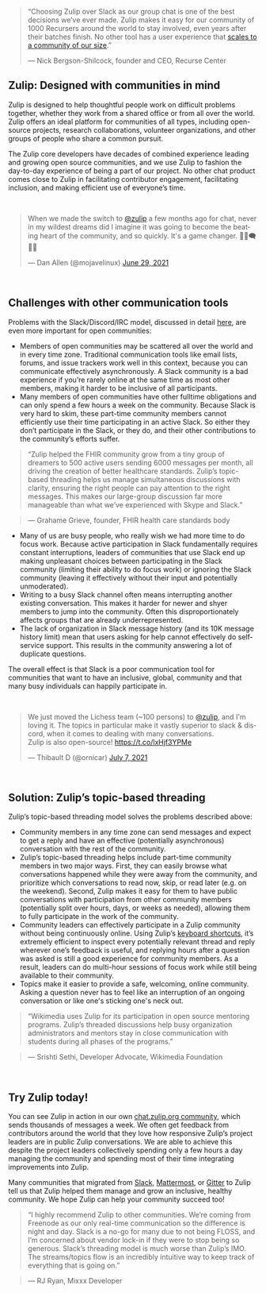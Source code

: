 >  “Choosing Zulip over Slack as our group chat is one of the best
>  decisions we’ve ever made. Zulip makes it easy for our community of
>  1000 Recursers around the world to stay involved, even years after
>  their batches finish. No other tool has a user experience that
>  [scales to a community of our
>  size](https://www.recurse.com/blog/112-how-rc-uses-zulip).”
>
> — Nick Bergson-Shilcock, founder and CEO, Recurse Center

## Zulip: Designed with communities in mind

Zulip is designed to help thoughtful people work on difficult problems
together, whether they work from a shared office or from all over the
world. Zulip offers an ideal platform for communities of all types,
including open-source projects, research collaborations, volunteer
organizations, and other groups of people who share a common pursuit.

The Zulip core developers have decades of combined experience leading
and growing open source communities, and we use Zulip to fashion the
day-to-day experience of being a part of our project. No other chat
product comes close to Zulip in facilitating contributor engagement,
facilitating inclusion, and making efficient use of everyone’s time.

&nbsp;

<blockquote class="twitter-tweet"><p lang="en" dir="ltr">When we made the switch to <a href="https://twitter.com/zulip?ref_src=twsrc%5Etfw">@zulip</a> a few months ago for chat, never in my wildest dreams did I imagine it was going to become the beating heart of the community, and so quickly. It&#39;s a game changer. 🧑‍💻🗨️👩‍💻</p>&mdash; Dan Allen (@mojavelinux) <a href="https://twitter.com/mojavelinux/status/1409702273400201217?ref_src=twsrc%5Etfw">June 29, 2021</a></blockquote>
&nbsp;

## Challenges with other communication tools

Problems with the Slack/Discord/IRC model, discussed
in detail [here](/why-zulip), are even more important for open communities:


- Members of open communities may be scattered all over the world and
  in every time zone. Traditional communication tools like email
  lists, forums, and issue trackers work well in this context, because
  you can communicate effectively asynchronously. A Slack community is
  a bad experience if you’re rarely online at the same time as most
  other members, making it harder to be inclusive of all participants.
- Many members of open communities have other fulltime obligations and
  can only spend a few hours a week on the community. Because Slack is
  very hard to skim, these part-time community members cannot
  efficiently use their time participating in an active Slack. So
  either they don’t participate in the Slack, or they do, and their
  other contributions to the community’s efforts suffer.


>  “Zulip helped the FHIR community grow from a tiny group of dreamers to 500 active users sending 6000 messages per month, all driving the creation of better healthcare standards. Zulip’s topic-based threading helps us manage simultaneous discussions with clarity, ensuring the right people can pay attention to the right messages. This makes our large-group discussion far more manageable than what we’ve experienced with Skype and Slack.”

> — Grahame Grieve, founder, FHIR health care standards body


- Many of us are busy people, who really wish we had more time to do
  focus work. Because active participation in Slack fundamentally
  requires constant interruptions, leaders of communities that use
  Slack end up making unpleasant choices between participating in the
  Slack community (limiting their ability to do focus work) or
  ignoring the Slack community (leaving it effectively without their
  input and potentially unmoderated).
- Writing to a busy Slack channel often means interrupting another
  existing conversation. This makes it harder for newer and shyer
  members to jump into the community. Often this disproportionately
  affects groups that are already underrepresented.
- The lack of organization in Slack message history (and its 10K
  message history limit) mean that users asking for help cannot
  effectively do self-service support. This results in the community
  answering a lot of duplicate questions.

The overall effect is that Slack is a poor communication tool for
communities that want to have an inclusive, global, community and that
many busy individuals can happily participate in.

&nbsp;

<blockquote class="twitter-tweet" data-cards="hidden"><p lang="en" dir="ltr">We just moved the Lichess team (~100 persons) to <a href="https://twitter.com/zulip?ref_src=twsrc%5Etfw">@zulip</a>, and I&#39;m loving it. The topics in particular make it vastly superior to slack &amp; discord, when it comes to dealing with many conversations.<br>Zulip is also open-source! <a href="https://t.co/lxHjf3YPMe">https://t.co/lxHjf3YPMe</a></p>&mdash; Thibault D (@ornicar) <a href="https://twitter.com/ornicar/status/1412672302601457664?ref_src=twsrc%5Etfw">July 7, 2021</a></blockquote>

&nbsp;

## Solution: Zulip’s topic-based threading

Zulip’s topic-based threading model solves the problems described above:

- Community members in any time zone can send messages and expect to
  get a reply and have an effective (potentially asynchronous)
  conversation with the rest of the community.
- Zulip’s topic-based threading helps include part-time community
  members in two major ways. First, they can easily browse what
  conversations happened while they were away from the community, and
  prioritize which conversations to read now, skip, or read later
  (e.g. on the weekend). Second, Zulip makes it easy for them to have
  public conversations with participation from other community members
  (potentially split over hours, days, or weeks as needed), allowing
  them to fully participate in the work of the community.
- Community leaders can effectively participate in a Zulip community
  without being continuously online. Using Zulip’s [keyboard
  shortcuts](/help/keyboard-shortcuts), it’s
  extremely efficient to inspect every potentially relevant thread and
  reply wherever one’s feedback is useful, and replying hours after a
  question was asked is still a good experience for community
  members. As a result, leaders can do multi-hour sessions of focus
  work while still being available to their community.
- Topics make it easier to provide a safe, welcoming, online
  community. Asking a question never has to feel like an interruption
  of an ongoing conversation or like one's sticking one's neck out.


>  “Wikimedia uses Zulip for its participation in open source
>  mentoring programs. Zulip’s threaded discussions help busy
>  organization administrators and mentors stay in close communication
>  with students during all phases of the programs.”

> — Srishti Sethi, Developer Advocate, Wikimedia Foundation

&nbsp;

## Try Zulip today!

You can see Zulip in action in our own [chat.zulip.org
community](https://zulip.readthedocs.io/en/latest/contributing/chat-zulip-org.html), which sends
thousands of messages a week. We often get feedback from contributors
around the world that they love how responsive Zulip’s project leaders
are in public Zulip conversations. We are able to achieve this despite
the project leaders collectively spending only a few hours a day
managing the community and spending most of their time integrating
improvements into Zulip.

Many communities that migrated from
[Slack](/help/import-from-slack),
[Mattermost](/help/import-from-mattermost), or
[Gitter](/help/import-from-gitter) to Zulip tell us
that Zulip helped them manage and grow an inclusive, healthy
community. We hope Zulip can help your community succeed too!


>  “I highly recommend Zulip to other communities. We’re coming from
>  Freenode as our only real-time communication so the difference is
>  night and day. Slack is a no-go for many due to not being FLOSS,
>  and I’m concerned about vendor lock-in if they were to stop being
>  so generous. Slack’s threading model is much worse than Zulip’s
>  IMO. The streams/topics flow is an incredibly intuitive way to keep
>  track of everything that is going on.”

> — RJ Ryan, Mixxx Developer

<script async src="https://platform.twitter.com/widgets.js"></script>
